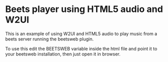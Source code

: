 # Beets player using HTML5 audio and W2UI
This is an example of using W2UI and HTML5 audio to play music from a beets server running the beetsweb plugin.

To use this edit the BEETSWEB variable inside the html file and point it to your beetsweb installation, then just open it in browser.
